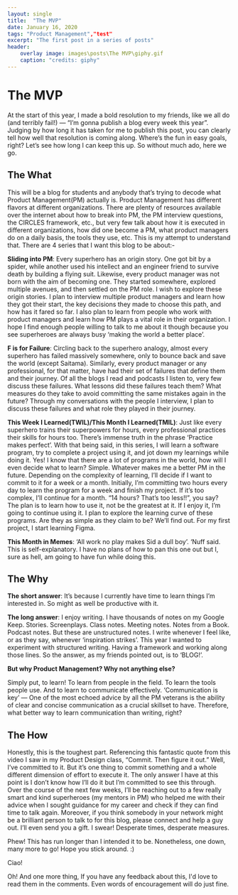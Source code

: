 ```yaml
---
layout: single
title:  "The MVP"
date: January 16, 2020
tags: "Product Management","test"
excerpt: "The first post in a series of posts"
header: 
    overlay image: images\posts\The MVP\giphy.gif
    caption: "credits: giphy"
---
```


# The MVP
At the start of this year, I made a bold resolution to my friends, like we all do (and terribly fail!) — “I’m gonna publish a blog every week this year”. Judging by how long it has taken for me to publish this post, you can clearly tell how well that resolution is coming along. Where’s the fun in easy goals, right? Let’s see how long I can keep this up. So without much ado, here we go.

## The What

This will be a blog for students and anybody that’s trying to decode what Product Management(PM) actually is. Product Management has different flavors at different organizations. There are plenty of resources available over the internet about how to break into PM, the PM interview questions, the CIRCLES framework, etc., but very few talk about how it is executed in different organizations, how did one become a PM, what product managers do on a daily basis, the tools they use, etc. This is my attempt to understand that. There are 4 series that I want this blog to be about:-

**Sliding into PM**: Every superhero has an origin story. One got bit by a spider, while another used his intellect and an engineer friend to survive death by building a flying suit. Likewise, every product manager was not born with the aim of becoming one. They started somewhere, explored multiple avenues, and then settled on the PM role. I wish to explore these origin stories. I plan to interview multiple product managers and learn how they got their start, the key decisions they made to choose this path, and how has it fared so far. I also plan to learn from people who work with product managers and learn how PM plays a vital role in their organization. I hope I find enough people willing to talk to me about it though because you see superheroes are always busy ‘making the world a better place’.

**F is for Failure**: Circling back to the superhero analogy, almost every superhero has failed massively somewhere, only to bounce back and save the world (except Saitama). Similarly, every product manager or any professional, for that matter, have had their set of failures that define them and their journey. Of all the blogs I read and podcasts I listen to, very few discuss these failures. What lessons did these failures teach them? What measures do they take to avoid committing the same mistakes again in the future? Through my conversations with the people I interview, I plan to discuss these failures and what role they played in their journey.

**This Week I Learned(TWIL)/This Month I Learned(TMIL)**: Just like every superhero trains their superpowers for hours, every professional practices their skills for hours too. There’s immense truth in the phrase ‘Practice makes perfect’. With that being said, in this series, I will learn a software program, try to complete a project using it, and jot down my learnings while doing it. Yes! I know that there are a lot of programs in the world, how will I even decide what to learn? Simple. Whatever makes me a better PM in the future. Depending on the complexity of learning, I’ll decide if I want to commit to it for a week or a month. Initially, I’m committing two hours every day to learn the program for a week and finish my project. If it’s too complex, I’ll continue for a month. “14 hours? That’s too less!!”, you say? The plan is to learn how to use it, not be the greatest at it. If I enjoy it, I’m going to continue using it. I plan to explore the learning curve of these programs. Are they as simple as they claim to be? We’ll find out. For my first project, I start learning Figma.

**This Month in Memes**: ‘All work no play makes Sid a dull boy’. ‘Nuff said. This is self-explanatory. I have no plans of how to pan this one out but I, sure as hell, am going to have fun while doing this.

## The Why

**The short answer**: It’s because I currently have time to learn things I’m interested in. So might as well be productive with it.

**The long answer**: I enjoy writing. I have thousands of notes on my Google Keep. Stories. Screenplays. Class notes. Meeting notes. Notes from a Book. Podcast notes. But these are unstructured notes. I write whenever I feel like, or as they say, whenever ‘inspiration strikes’. This year I wanted to experiment with structured writing. Having a framework and working along those lines. So the answer, as my friends pointed out, is to ‘BLOG!’.

**But why Product Management? Why not anything else?**

Simply put, to learn! To learn from people in the field. To learn the tools people use. And to learn to communicate effectively. ‘Communication is key’ — One of the most echoed advice by all the PM veterans is the ability of clear and concise communication as a crucial skillset to have. Therefore, what better way to learn communication than writing, right?

## The How

Honestly, this is the toughest part. Referencing this fantastic quote from this video I saw in my Product Design class, “Commit. Then figure it out.” Well, I’ve committed to it. But it’s one thing to commit something and a whole different dimension of effort to execute it. The only answer I have at this point is I don’t know how I’ll do it but I’m committed to see this through. Over the course of the next few weeks, I’ll be reaching out to a few really smart and kind superheroes (my mentors in PM) who helped me with their advice when I sought guidance for my career and check if they can find time to talk again. Moreover, if you think somebody in your network might be a brilliant person to talk to for this blog, please connect and help a guy out. I’ll even send you a gift. I swear! Desperate times, desperate measures. 

Phew! This has run longer than I intended it to be. Nonetheless, one down, many more to go! Hope you stick around. :)

Ciao! 

Oh! And one more thing, If you have any feedback about this, I'd love to read them in the comments. Even words of encouragement will do just fine.
